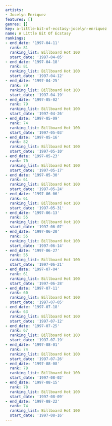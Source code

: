 ```yaml
---
artists:
- Jocelyn Enriquez
features: []
genres: []
key: a-little-bit-of-ecstasy-jocelyn-enriquez
name: A Little Bit Of Ecstasy
rankings:
- end_date: '1997-04-11'
  rank: 81
  ranking_list: Billboard Hot 100
  start_date: '1997-04-05'
- end_date: '1997-04-18'
  rank: 81
  ranking_list: Billboard Hot 100
  start_date: '1997-04-12'
- end_date: '1997-04-25'
  rank: 79
  ranking_list: Billboard Hot 100
  start_date: '1997-04-19'
- end_date: '1997-05-02'
  rank: 79
  ranking_list: Billboard Hot 100
  start_date: '1997-04-26'
- end_date: '1997-05-09'
  rank: 74
  ranking_list: Billboard Hot 100
  start_date: '1997-05-03'
- end_date: '1997-05-16'
  rank: 82
  ranking_list: Billboard Hot 100
  start_date: '1997-05-10'
- end_date: '1997-05-23'
  rank: 70
  ranking_list: Billboard Hot 100
  start_date: '1997-05-17'
- end_date: '1997-05-30'
  rank: 61
  ranking_list: Billboard Hot 100
  start_date: '1997-05-24'
- end_date: '1997-06-06'
  rank: 61
  ranking_list: Billboard Hot 100
  start_date: '1997-05-31'
- end_date: '1997-06-13'
  rank: 55
  ranking_list: Billboard Hot 100
  start_date: '1997-06-07'
- end_date: '1997-06-20'
  rank: 55
  ranking_list: Billboard Hot 100
  start_date: '1997-06-14'
- end_date: '1997-06-27'
  rank: 55
  ranking_list: Billboard Hot 100
  start_date: '1997-06-21'
- end_date: '1997-07-04'
  rank: 61
  ranking_list: Billboard Hot 100
  start_date: '1997-06-28'
- end_date: '1997-07-11'
  rank: 60
  ranking_list: Billboard Hot 100
  start_date: '1997-07-05'
- end_date: '1997-07-18'
  rank: 63
  ranking_list: Billboard Hot 100
  start_date: '1997-07-12'
- end_date: '1997-07-25'
  rank: 67
  ranking_list: Billboard Hot 100
  start_date: '1997-07-19'
- end_date: '1997-08-01'
  rank: 74
  ranking_list: Billboard Hot 100
  start_date: '1997-07-26'
- end_date: '1997-08-08'
  rank: 78
  ranking_list: Billboard Hot 100
  start_date: '1997-08-02'
- end_date: '1997-08-15'
  rank: 78
  ranking_list: Billboard Hot 100
  start_date: '1997-08-09'
- end_date: '1997-08-22'
  rank: 74
  ranking_list: Billboard Hot 100
  start_date: '1997-08-16'
---
```


